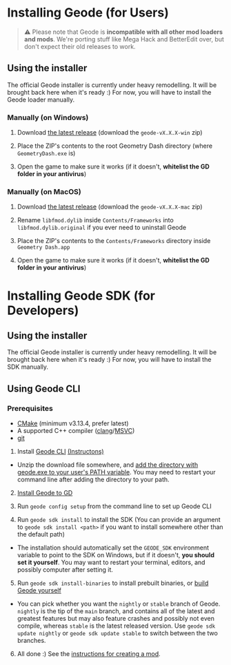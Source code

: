 # Installing Geode (for Users)

> :warning: Please note that Geode is **incompatible with all other mod loaders and mods**. We're porting stuff like Mega Hack and BetterEdit over, but don't expect their old releases to work.

## Using the installer

The official Geode installer is currently under heavy remodelling. It will be brought back here when it's ready :) For now, you will have to install the Geode loader manually.

### Manually (on Windows)

1. Download [the latest release](https://github.com/geode-sdk/geode/releases/latest) (download the `geode-vX.X.X-win` zip)

2. Place the ZIP's contents to the root Geometry Dash directory (where `GeometryDash.exe` is)

3. Open the game to make sure it works (if it doesn't, **whitelist the GD folder in your antivirus**)

### Manually (on MacOS)

1. Download [the latest release](https://github.com/geode-sdk/geode/releases/latest) (download the `geode-vX.X.X-mac` zip)

2. Rename `libfmod.dylib` inside `Contents/Frameworks` into `libfmod.dylib.original` if you ever need to uninstall Geode

3. Place the ZIP's contents to the `Contents/Frameworks` directory inside `Geometry Dash.app`

4. Open the game to make sure it works (if it doesn't, **whitelist the GD folder in your antivirus**)

# Installing Geode SDK (for Developers)

## Using the installer

The official Geode installer is currently under heavy remodelling. It will be brought back here when it's ready :) For now, you will have to install the SDK manually.

## Using Geode CLI

### Prerequisites

 * [CMake](https://cmake.org/download/) (minimum v3.13.4, prefer latest)
 * A supported C++ compiler ([clang](https://releases.llvm.org/)/[MSVC](https://visualstudio.microsoft.com/downloads/))
 * [git](https://git-scm.com/downloads)

1. Install [Geode CLI](https://github.com/geode-sdk/cli/releases/latest) [(Instructons)](/info/installcli.md)

  * Unzip the download file somewhere, and [add the directory with geode.exe to your user's PATH variable](/info/installcli.md?id=adding-cli-to-path-on-windows). You may need to restart your command line after adding the directory to your path.

2. [Install Geode to GD](#installing-geode-for-users)

3. Run `geode config setup` from the command line to set up Geode CLI

4. Run `geode sdk install` to install the SDK (You can provide an argument to `geode sdk install <path>` if you want to install somewhere other than the default path)

  * The installation should automatically set the `GEODE_SDK` environment variable to point to the SDK on Windows, but if it doesn't, **you should set it yourself**. You may want to restart your terminal, editors, and possibly computer after setting it.

5. Run `geode sdk install-binaries` to install prebuilt binaries, or [build Geode yourself](/source/building.md)

  * You can pick whether you want the `nightly` or `stable` branch of Geode. `nightly` is the tip of the `main` branch, and contains all of the latest and greatest features but may also feature crashes and possibly not even compile, whereas `stable` is the latest released version. Use `geode sdk update nightly` or `geode sdk update stable` to switch between the two branches.

6. All done :) See the [instructions for creating a mod](/info/creating.md).

